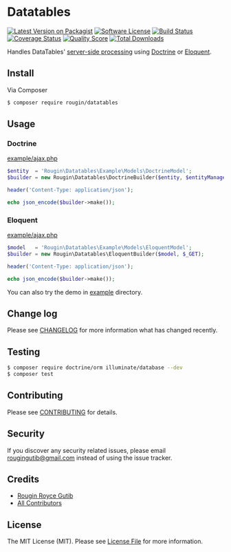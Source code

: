 # Datatables

[![Latest Version on Packagist][ico-version]][link-packagist]
[![Software License][ico-license]](LICENSE.md)
[![Build Status][ico-travis]][link-travis]
[![Coverage Status][ico-scrutinizer]][link-scrutinizer]
[![Quality Score][ico-code-quality]][link-code-quality]
[![Total Downloads][ico-downloads]][link-downloads]

Handles DataTables' [server-side processing](https://datatables.net/examples/data_sources/server_side.html) using [Doctrine](http://docs.doctrine-project.org/projects/doctrine-orm/en/latest) or [Eloquent](https://laravel.com/docs/master/eloquent).

## Install

Via Composer

``` bash
$ composer require rougin/datatables
```

## Usage

### Doctrine

[example/ajax.php](example/ajax.php)

``` php
$entity  = 'Rougin\Datatables\Example\Models\DoctrineModel';
$builder = new Rougin\Datatables\DoctrineBuilder($entity, $entityManager, $_GET);

header('Content-Type: application/json');

echo json_encode($builder->make());
```

### Eloquent

[example/ajax.php](example/ajax.php)

``` php
$model   = 'Rougin\Datatables\Example\Models\EloquentModel';
$builder = new Rougin\Datatables\EloquentBuilder($model, $_GET);

header('Content-Type: application/json');

echo json_encode($builder->make());
```

You can also try the demo in [example](example) directory.

## Change log

Please see [CHANGELOG](CHANGELOG.md) for more information what has changed recently.

## Testing

``` bash
$ composer require doctrine/orm illuminate/database --dev
$ composer test
```

## Contributing

Please see [CONTRIBUTING](CONTRIBUTING.md) for details.

## Security

If you discover any security related issues, please email rougingutib@gmail.com instead of using the issue tracker.

## Credits

- [Rougin Royce Gutib][link-author]
- [All Contributors][link-contributors]

## License

The MIT License (MIT). Please see [License File](LICENSE.md) for more information.

[ico-version]: https://img.shields.io/packagist/v/rougin/datatables.svg?style=flat-square
[ico-license]: https://img.shields.io/badge/license-MIT-brightgreen.svg?style=flat-square
[ico-travis]: https://img.shields.io/travis/rougin/datatables/master.svg?style=flat-square
[ico-scrutinizer]: https://img.shields.io/scrutinizer/coverage/g/rougin/datatables.svg?style=flat-square
[ico-code-quality]: https://img.shields.io/scrutinizer/g/rougin/datatables.svg?style=flat-square
[ico-downloads]: https://img.shields.io/packagist/dt/rougin/datatables.svg?style=flat-square

[link-packagist]: https://packagist.org/packages/rougin/datatables
[link-travis]: https://travis-ci.org/rougin/datatables
[link-scrutinizer]: https://scrutinizer-ci.com/g/rougin/datatables/code-structure
[link-code-quality]: https://scrutinizer-ci.com/g/rougin/datatables
[link-downloads]: https://packagist.org/packages/rougin/datatables
[link-author]: https://github.com/rougin
[link-contributors]: ../../contributors
